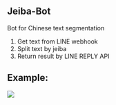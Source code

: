 Jeiba-Bot
------------
Bot for Chinese text segmentation

1. Get text from LINE webhook
2. Split text by jeiba
3. Return result by LINE REPLY API

Example:
----------
![](https://qr-official.line.me/M/gb31-EZZLS.png?raw=true)